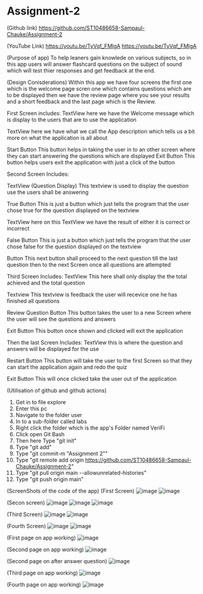 # Assignment-2
(Github link)
https://github.com/ST10486658-Sampaul-Chauke/Assignment-2

(YouTube Link)
https://youtu.be/TyVqf_FMlgA
https://youtu.be/TyVqf_FMlgA

(Purpose of app)
To help leaners gain knowlede on various subjects, so in this app users will answer flashcard questions on the subject of sound which will test thier responses and get feedback at the end.

(Design Conisderations)
Within this app we have four screens the first one which is the welcome page scren one which contains questions which are to be displayed then we have the review page where you see your results and a short feedback and the last page which is the Review.

First Screen includes:
TextView 
here we have the Welcome message which is display to the users that are to use the application

TextView 
here we have what we call the App description which tells us a bit more on what the application is all about

Start Button 
This button helps in taking the user in to an other screen where they can start answering the questions which are displayed
Exit Button
This button helps users exit the application with just a click of the button

Second Screen Includes:

TextView (Question Display)
This textview is used to display the question use the users shall be answering

True Button
This is just a button which just tells the program that the user chose true for the question displayed on the textview

TextView 
here on this TextView we have the result of either it is correct or incorrect

False Button 
This is just a button which just tells the program that the user chose false for the question displayed on the textview

Button
This next button shall proceed to the next question till the last question then to the next Screen once all questions are attempted 

Third Screen Includes:
TextView
This here shall only display the the total achieved and the total question

Textview
This textview is feedback the user will recevice one he has finished all questions

Review Question Button
This button takes the user to a new Screen where the user will see the questions and answers

Exit Button
This button once shown and clicked will exit the application

Then the last Screen Includes:
TextView
this is where the question and answers will be displayed for the use

Restart Button
This button will take the user to the first Screen so that they can start the application again and redo the quiz

Exit Button
This will once clicked take the user out of the application


(Utilisation of github and github actions)
1) Get in to file explore
2) Enter this pc
3) Navigate to the folder user
4) In to a sub-folder called labs
5) Right click the folder which is the app's Folder named VeriFi
6) Click open Git Bash 
7) Then here Type "git init"
8) Type "git add" 
9) Type "git commit-m "Assignment 2"" 
10) Type "git remote add origin https://github.com/ST10486658-Sampaul-Chauke/Assignment-2"
11) Type "git pull origin main --allowunrelated-histories" 
12) Type "git push origin main"

(ScreenShots of the code of the app)
(First Screen)
![image](https://github.com/user-attachments/assets/e6f2afda-e42b-44f6-8602-aede0a3c9f8b)
![image](https://github.com/user-attachments/assets/902a9326-1202-4ecb-ab4e-fb96ed51b453)

(Secon screen)
![image](https://github.com/user-attachments/assets/31e29110-921b-41e0-bbc4-3029fc585b8c)
![image](https://github.com/user-attachments/assets/08b0a65c-de12-440a-b061-993e64bf41a8)
![image](https://github.com/user-attachments/assets/7fad1500-c9dc-4e8d-9b19-98c01a06426f)

(Third Screen)
![image](https://github.com/user-attachments/assets/8465ea5d-3642-486c-9115-f189dabbac62)
![image](https://github.com/user-attachments/assets/8c72990c-e582-410d-85fa-86c42e8df188)

(Fourth Screen)
![image](https://github.com/user-attachments/assets/ef2af76e-9f01-432c-b33b-1419a7e981ad)
![image](https://github.com/user-attachments/assets/f209b5a6-5777-4e81-acbe-7e3f87a7271b)

(First page on app working)
![image](https://github.com/user-attachments/assets/d2c7c2e0-78d3-4c43-a497-d4047c4e705a)

(Second page on app working)
![image](https://github.com/user-attachments/assets/d29d168b-5a94-495f-b143-1bdf3f29bfed)

(Second page on after answer question)
![image](https://github.com/user-attachments/assets/95609ee4-1af4-4f84-9118-d11370524c17)

(Third page on app working)
![image](https://github.com/user-attachments/assets/4f74c743-af7f-4fa7-b88a-9eaedeacbab1)

(Fourth page on app working)
![image](https://github.com/user-attachments/assets/50a1ca66-e1de-4365-83a0-a765ae163baf)


